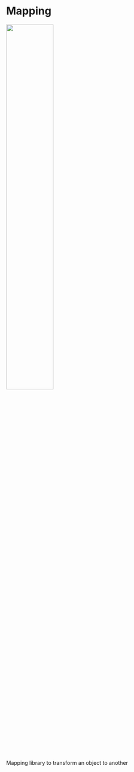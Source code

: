 # Mapping
<p>
<img src="https://user-images.githubusercontent.com/15355551/103802585-a96c0800-504f-11eb-9678-74d0e6c2f86a.png" width="50%" height=50%">
</p>

Mapping library to transform an object to another
